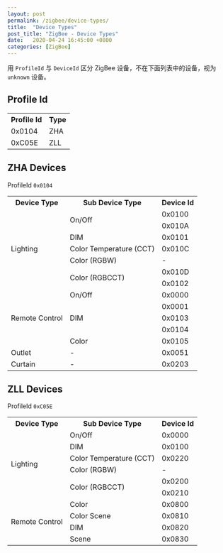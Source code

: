 ```yaml
---
layout: post
permalink: /zigbee/device-types/
title:  "Device Types"
post_title: "ZigBee - Device Types"
date:   2020-04-24 16:45:00 +0800
categories: [ZigBee]
---
```


用 `ProfileId` 与 `DeviceId` 区分 ZigBee 设备，不在下面列表中的设备，视为 `unknown` 设备。

## Profile Id

<table>
	<tr>
		<th>Profile Id</th>
		<th>Type</th>
	</tr>
	<tr>
		<td>0x0104</td>
		<td>ZHA</td>
	</tr>
	<tr>
		<td>0xC05E</td>
		<td>ZLL</td>
	</tr>
</table>


## ZHA Devices 

ProfileId `0x0104`

<table>
	<tr>
		<th>Device Type</th>
		<th>Sub Device Type</th>
		<th>Device Id</th>
	</tr>
	<tr>
		<td rowspan="7">Lighting</td>
		<td rowspan="2">On/Off</td>
		<td>0x0100</td>
	</tr>
	<tr>
		<td>0x010A</td>
	</tr>
	<tr>
		<td>DIM</td>
		<td>0x0101</td>
	</tr>
	<tr>
		<td>Color Temperature (CCT)</td>
		<td>0x010C</td>
	</tr>
	<tr>
		<td>Color (RGBW)</td>
		<td>-</td>
	</tr>
	<tr>
		<td rowspan="2">Color (RGBCCT)</td>
		<td>0x010D</td>
	</tr>
	<tr>
		<td>0x0102</td>
	</tr>
	<tr>
		<td rowspan="5">Remote Control</td>
		<td>On/Off</td>
		<td>0x0000</td>
	</tr>
	<tr>
		<td rowspan="3">DIM</td>
		<td>0x0001</td>
	</tr>
	<tr>
		<td>0x0103</td>
	</tr>
	<tr>
		<td>0x0104</td>
	</tr>
	<tr>
		<td>Color</td>
		<td>0x0105</td>
	</tr>
	<tr>
		<td>Outlet</td>
		<td>-</td>
		<td>0x0051</td>
	</tr>
	<tr>
		<td>Curtain</td>
		<td>-</td>
		<td>0x0203</td>
	</tr>
</table>

## ZLL Devices 

ProfileId `0xC05E`

<table>
	<tr>
		<th>Device Type</th>
		<th>Sub Device Type</th>
		<th>Device Id</th>
	</tr>
	<tr>
		<td rowspan="6">Lighting</td>
		<td>On/Off</td>
		<td>0x0000</td>
	</tr>
	<tr>
		<td>DIM</td>
		<td>0x0100</td>
	</tr>
	<tr>
		<td>Color Temperature (CCT)</td>
		<td>0x0220</td>
	</tr>
	<tr>
		<td>Color (RGBW)</td>
		<td>-</td>
	</tr>
	<tr>
		<td rowspan="2">Color (RGBCCT)</td>
		<td>0x0200</td>
	</tr>
	<tr>
		<td>0x0210</td>
	</tr>
	<tr>
		<td rowspan="4">Remote Control</td>
		<td>Color</td>
		<td>0x0800</td>
	</tr>
	<tr>
		<td>Color Scene</td>
		<td>0x0810</td>
	</tr>
	<tr>
		<td>DIM</td>
		<td>0x0820</td>
	</tr>
	<tr>
		<td>Scene</td>
		<td>0x0830</td>
	</tr>	
</table>
